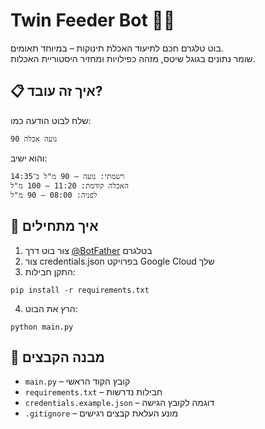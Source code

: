 # Twin Feeder Bot 🍼🤖

בוט טלגרם חכם לתיעוד האכלת תינוקות – במיוחד תאומים.  
שומר נתונים בגוגל שיטס, מזהה כפילויות ומחזיר היסטוריית האכלות.

## 📋 איך זה עובד?

שלח לבוט הודעה כמו:
```
נועה אכלה 90
```

והוא ישיב:
```
רשמתי: נועה – 90 מ"ל ב־14:35
האכלה קודמת: 11:20 – 100 מ"ל
לפניה: 08:00 – 90 מ"ל
```

## 🚀 איך מתחילים

1. צור בוט דרך [@BotFather](https://t.me/BotFather) בטלגרם
2. צור credentials.json בפרויקט Google Cloud שלך
3. התקן חבילות:
```
pip install -r requirements.txt
```
4. הרץ את הבוט:
```
python main.py
```

## 📁 מבנה הקבצים

- `main.py` – קובץ הקוד הראשי
- `requirements.txt` – חבילות נדרשות
- `credentials.example.json` – דוגמה לקובץ הגישה
- `.gitignore` – מונע העלאת קבצים רגישים
